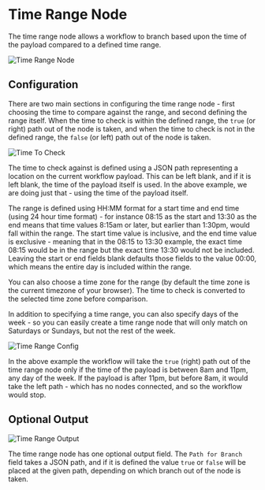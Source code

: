 # Time Range Node

The time range node allows a workflow to branch based upon the time of the payload compared to a defined time range.

![Time Range Node](/images/workflows/logic/time-range-node.png "Time Range Node")

## Configuration

There are two main sections in configuring the time range node - first choosing the time to compare against the range, and second defining the range itself.  When the time to check is within the defined range, the `true` (or right) path out of the node is taken, and when the time to check is not in the defined range, the `false` (or left) path out of the node is taken.

![Time To Check](/images/workflows/logic/time-range-node-check-config.png "Time To Check")

The time to check against is defined using a JSON path representing a location on the current workflow payload.  This can be left blank, and if it is left blank, the time of the payload itself is used.  In the above example, we are doing just that - using the time of the payload itself.

The range is defined using HH:MM format for a start time and end time (using 24 hour time format) - for instance 08:15 as the start and 13:30 as the end means that time values 8:15am or later, but earlier than 1:30pm, would fall within the range.  The start time value is inclusive, and the end time value is exclusive - meaning that in the 08:15 to 13:30 example, the exact time 08:15 would be in the range but the exact time 13:30 would not be included.  Leaving the start or end fields blank defaults those fields to the value 00:00, which means the entire day is included within the range.

You can also choose a time zone for the range (by default the time zone is the current timezone of your browser).  The time to check is converted to the selected time zone before comparison.

In addition to specifying a time range, you can also specify days of the week - so you can easily create a time range node that will only match on Saturdays or Sundays, but not the rest of the week.

![Time Range Config](/images/workflows/logic/time-range-node-range-config.png "Time Range Config")

In the above example the workflow will take the `true` (right) path out of the time range node only if the time of the payload is between 8am and 11pm, any day of the week.  If the payload is after 11pm, but before 8am, it would take the left path - which has no nodes connected, and so the workflow would stop.

## Optional Output

![Time Range Output](/images/workflows/logic/time-range-node-output.png "Time Range Output")

The time range node has one optional output field.  The `Path for Branch` field takes a JSON path, and if it is defined the value `true` or `false` will be placed at the given path, depending on which branch out of the node is taken.
